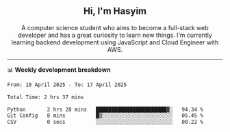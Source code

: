<h2 align="center">Hi, I'm Hasyim</h2>

<p align="center">A computer science student who aims to become a full-stack web developer and has a great curiosity to learn new things. I’m currently learning backend development using JavaScript and Cloud Engineer with AWS.</p>

---

📊 **Weekly development breakdown**

<!--START_SECTION:waka-->

```txt
From: 10 April 2025 - To: 17 April 2025

Total Time: 2 hrs 37 mins

Python       2 hrs 28 mins   ███████████████████████▓░   94.34 %
Git Config   8 mins          █▒░░░░░░░░░░░░░░░░░░░░░░░   05.45 %
CSV          0 secs          ░░░░░░░░░░░░░░░░░░░░░░░░░   00.22 %
```

<!--END_SECTION:waka-->

<!-- - You can reach me on **hasyim11c@gmail.com** -->
